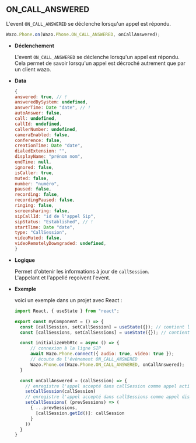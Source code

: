 ## ON_CALL_ANSWERED

L'event `ON_CALL_ANSWERED` se déclenche lorsqu'un appel est répondu.

```js
Wazo.Phone.on(Wazo.Phone.ON_CALL_ANSWERED, onCallAnswered);
```

<div class="useless-tab-container">

- **Déclenchement**

  L'event `ON_CALL_ANSWERED` se déclenche lorsqu'un appel est répondu.  
  Cela permet de savoir lorsqu'un appel est décroché autrement que par un client wazo.

- **Data**

  ```js
  {
  answered: true, // !
  answeredBySystem: undefined,
  answerTime: Date "date", // !
  autoAnswer: false,
  call: undefined,
  callId: undefined,
  callerNumber: undefined,
  cameraEnabled: false,
  conference: false,
  creationTime: Date "date",
  dialedExtension: "",
  displayName: "prénom nom",
  endTime: null,
  ignored: false,
  isCaller: true,
  muted: false,
  number: "numéro",
  paused: false,
  recording: false,
  recordingPaused: false,
  ringing: false,
  screensharing: false,
  sipCallId: "id de l'appel Sip",
  sipStatus: "Established", // !
  startTime: Date "date",
  type: "CallSession",
  videoMuted: false,
  videoRemotelyDowngraded: undefined,
  }
  ```

- **Logique**

  Permet d'obtenir les informations à jour de `callSession`.  
  L'appelant et l'appellé reçoivent l'event.

- **Exemple**

  voici un exemple dans un projet avec React :
  
  ```js
  import React, { useState } from "react";
  
  export const myComponent = () => {
    const [callSession, setCallSession] = useState({}); // contient l'appel actif
    const [callSessions, setCallSessions] = useState({}); // contient l'ensemble des appels (en cours et disponible)

    const initializeWebRtc = async () => {
        // connexion à la ligne SIP
        await Wazo.Phone.connect({ audio: true, video: true });
        // écoute de l'évènement ON_CALL_ANSWERED
        Wazo.Phone.on(Wazo.Phone.ON_CALL_ANSWERED, onCallAnswered);
    }

    const onCallAnswered = (callSession) => {
      // enregistre l'appel accepté dans callSession comme appel actif
      setCallSession(callSession)
      // enregistre l'appel accepté dans callSessions comme appel disponible
      setCallSessions( (prevSessions) => (
        { ...prevSessions,
          [callSession.getId()]: callSession
        }
      ))
    }
  }
  ```

</div>